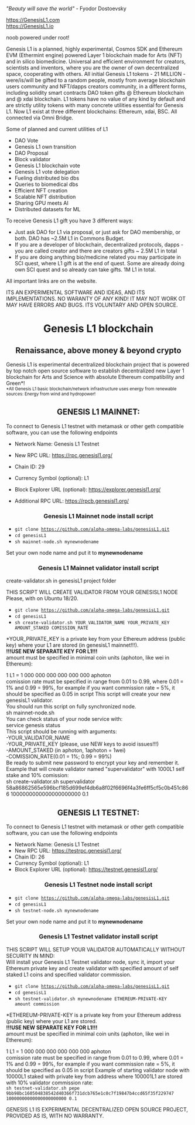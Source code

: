 *"Beauty will save the world"* - Fyodor Dostoevsky

https://GenesisL1.com <br>
https://GenesisL1.io

noob powered under root! 

Genesis L1 is a planned, highly experimental, Cosmos SDK and Ethereum EVM (Ethermint engine) powered Layer 1 blockchain made for Arts (NFT) and in silico biomedicine. Universal and efficient environment for creators, scientists and inventors, where you are the owner of own decentralized space, cooperating with others. All initial Genesis L1 tokens - 21 MILLION - were/is/will be gifted to a random people, mostly from average blockchain users community and NFT/dapps creators community, in a different forms, including solidity smart contracts DAO token gifts @ Ethereum blockchain and @ xdai blockchain. L1 tokens have no value of any kind by default and are strictly utility tokens with many concrete utilities essential for Genesis L1. 
Now L1 exist at three different blockchains: Ethereum, xdai, BSC. All connected via Omni Bridge.

Some of planned and current utilities of L1
+ DAO Vote
+ Genesis L1 own transition
+ DAO Proposal
+ Block validator
+ Genesis L1 blockchain vote
+ Genesis L1 vote delegation
+ Fueling distributed bio dbs
+ Queries to biomedical dbs
+ Efficient NFT creation
+ Scalable NFT distribution
+ Sharing GPU meets AI
+ Distributed datasets for ML

To receive Genesis L1 gift you have 3 different ways:
+ Just ask DAO for L1 via proposal, or just ask for DAO membership, or both. DAO has ~2.5M L1 in Commons Budget.
+ If you are a developer of blockchain, decentralized protocols, dapps - you are called creator and there are creators gifts ~ 2.5M L1 in total 
+ If you are doing anything bio/medicine related you may participate in SCI quest, where L1 gift is at the end of quest. Some are already doing own SCI quest and so already can take gifts. 1M L1 in total.

All important links are on the website.

ITS AN EXPERIMENTAL SOFTWARE AND IDEAS, AND ITS IMPLEMENTATIONS. NO WARANTY OF ANY KIND! IT MAY NOT WORK OT MAY HAVE ERRORS AND BUGS. ITS VOLUNTARY AND OPEN SOURCE.

<div align="center"><h1>Genesis L1 blockchain</h1></div>

<div align="center"><h2>Renaissance, above money & beyond crypto</h2></div>
Genesis L1 is experimental decentralized blockchain project that is powered by top notch open source software to establish decentralized new Layer 1 blockchain for Arts and Science with absolute Ethereum compatibility and Green*!
<br>
<sub>*All Genesis L1 basic blockchain/network infrastructure uses energy from renewable sources: Energy from wind and hydropower!</sub>

<br>

<div align="center"><h2>GENESIS L1 MAINNET:</h2></div>

To connect to Genesis L1 testnet with metamask or other geth compatible software, you can use the following endpoints
+ Network Name: Genesis L1 Testnet
+ New RPC URL: https://rpc.genesisl1.org/
+ Chain ID: 29
+ Currency Symbol (optional): L1
+ Block Explorer URL (optional): https://explorer.genesisl1.org/


+ Additional RPC URL: https://rpcb.genesisl1.org/

<div align="center"><h3>Genesis L1 Mainnet node install script</h3></div>

+ <code>git clone https://github.com/alpha-omega-labs/genesisL1.git </code>
+ <code>cd genesisL1</code>
+ <code>sh mainnet-node.sh mynewnodename</code>

Set your own node name and put it to <strong>mynewnodename</strong>

<div align="center"><h3>Genesis L1 Mainnet validator install script</h3></div>
create-validator.sh in genesisL1 project folder</br> 

THIS SCRIPT WILL CREATE VALIDATOR FROM YOUR GENESISL1 NODE </br> 
Please, with on Ubuntu 18/20. 

+ <code>git clone https://github.com/alpha-omega-labs/genesisL1.git </code>
+ <code>cd genesisL1</code>
+ <code>sh create-validator.sh YOUR_VALIDATOR_NAME YOUR_PRIVATE_KEY AMOUNT_STAKED COMISSION_RATE</code>

*YOUR_PRIVATE_KEY is a private key from your Ethereum address (public key) where your L1 are stored (in genesisL1 mainnet!!!). </br>
<strong>!!!USE NEW SEPARATE KEY FOR L1!!! </strong>
</br>
amount must be specified in minimal coin units (aphoton, like wei in Ethereum): </br>

1 L1 = 1 000 000 000 000 000 000 aphoton
</br>
comission rate must be specified in range from 0.01 to 0.99, where 0.01 = 1% and 0.99 = 99%, for example if you want commission rate = 5%, it should be specified as 0.05 in script
This script will create your new genesisL1 validator.</br>
You should run this script on fully synchronized node.</br>
sh mainnet-node.sh</br>
You can check status of your node service with:</br>
service genesis status</br>
This script should be running with arguments:</br>
-YOUR_VALIDATOR_NAME</br>
-YOUR_PRIVATE_KEY (please, use NEW keys to avoid issues!!!)</br>
-AMOUNT_STAKED (in aphoton, 1aphoton = 1wei)</br>
-COMISSION_RATE(0.01 = 1%; 0.99 = 99%)</br>
Be ready to submit new password to encrypt your key and remember it. </br>
Example that will create validator named "supervalidator" with 1000L1 self stake and 10% comission:</br>
sh create-validator.sh supervalidator 58a86862565e596bcf185d699ef4db6a8f02f6696f4a3fe6ff5cf5c0b451c866 1000000000000000000000 0.1

<div align="center"><h2>GENESIS L1 TESTNET:</h2></div>

To connect to Genesis L1 testnet with metamask or other geth compatible software, you can use the following endpoints
+ Network Name: Genesis L1 Testnet
+ New RPC URL: https://testrpc.genesisl1.org/
+ Chain ID: 26
+ Currency Symbol (optional): L1
+ Block Explorer URL (optional): https://testnet.genesisl1.org/
 
<div align="center"><h3>Genesis L1 Testnet node install script</h3></div>

+ <code>git clone https://github.com/alpha-omega-labs/genesisL1.git </code>
+ <code>cd genesisL1</code>
+ <code>sh testnet-node.sh mynewnodename</code>

Set your own node name and put it to <strong>mynewnodename</strong>

<div align="center"><h3>Genesis L1 Testnet validator install script</h3></div>
THIS SCRIPT WILL SETUP YOUR VALIDATOR AUTOMATICALLY WITHOUT SECURITY IN MIND: </br> 
Will install your Genesis L1 Testnet validator node, sync it, import your Ethereum private key and create validator with specified amount of self staked L1 coins and specified validator commission.</br>


+ <code>git clone https://github.com/alpha-omega-labs/genesisL1.git </code>
+ <code>cd genesisL1</code>
+ <code>sh testnet-validator.sh mynewnodename ETHEREUM-PRIVATE-KEY amount commission</code>

*ETHEREUM-PRIVATE-KEY is a private key from your Ethereum address (public key) where your L1 are stored. </br>
<strong>!!!USE NEW SEPARATE KEY FOR L1!!! </strong>
</br>
amount must be specified in minimal coin units (aphoton, like wei in Ethereum): </br>

1 L1 = 1 000 000 000 000 000 000 aphoton
</br>
comission rate must be specified in range from 0.01 to 0.99, where 0.01 = 1% and 0.99 = 99%, for example if you want commission rate = 5%, it should be specified as 0.05 in script
Example of starting validator node with 10000L1 staked with private key from address where 100001L1 are stored with 10% validator commission rate:</br>
<code>sh testnet-validator.sh pepe 9bb98bc160504838542d40366f731dcb765e1c0c7f19847b4ccd65f35f229747 10000000000000000000000 0.1</code>

GENESIS L1 IS EXPERIMENTAL DECENTRALIZED OPEN SOURCE PROJECT, PROVIDED AS IS, WITH NO WARRANTY.
